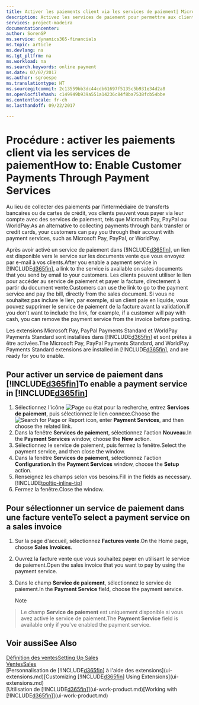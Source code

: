 ```yaml
---
title: Activer les paiements client via les services de paiement| Microsoft Docs
description: Activez les services de paiement pour permettre aux clients de payer facilement leurs factures.
services: project-madeira
documentationcenter: 
author: SorenGP
ms.service: dynamics365-financials
ms.topic: article
ms.devlang: na
ms.tgt_pltfrm: na
ms.workload: na
ms.search.keywords: online payment
ms.date: 07/07/2017
ms.author: sgroespe
ms.translationtype: HT
ms.sourcegitcommit: 2c13559bb3dc44cdb61697f5135c5b931e34d2a8
ms.openlocfilehash: c149949b939a551a14236c84f8ba7538fcb54bbe
ms.contentlocale: fr-ch
ms.lasthandoff: 09/22/2017

---
```

# <a name="how-to-enable-customer-payments-through-payment-services"></a><span data-ttu-id="10632-103">Procédure : activer les paiements client via les services de paiement</span><span class="sxs-lookup"><span data-stu-id="10632-103">How to: Enable Customer Payments Through Payment Services</span></span>
<span data-ttu-id="10632-104">Au lieu de collecter des paiements par l'intermédiaire de transferts bancaires ou de cartes de crédit, vos clients peuvent vous payer via leur compte avec des services de paiement, tels que Microsoft Pay, PayPal ou WorldPay.</span><span class="sxs-lookup"><span data-stu-id="10632-104">As an alternative to collecting payments through bank transfer or credit cards, your customers can pay you through their account with payment services, such as Microsoft Pay, PayPal, or WorldPay.</span></span>  

<span data-ttu-id="10632-105">Après avoir activé un service de paiement dans [!INCLUDE[d365fin](includes/d365fin_md.md)], un lien est disponible vers le service sur les documents vente que vous envoyez par e-mail à vos clients.</span><span class="sxs-lookup"><span data-stu-id="10632-105">After you enable a payment service in [!INCLUDE[d365fin](includes/d365fin_md.md)], a link to the service is available on sales documents that you send by email to your customers.</span></span> <span data-ttu-id="10632-106">Les clients peuvent utiliser le lien pour accéder au service de paiement et payer la facture, directement à partir du document vente.</span><span class="sxs-lookup"><span data-stu-id="10632-106">Customers can use the link to go to the payment service and pay the bill, directly from the sales document.</span></span> <span data-ttu-id="10632-107">Si vous ne souhaitez pas inclure le lien, par exemple, si un client paie en liquide, vous pouvez supprimer le service de paiement de la facture avant la validation.</span><span class="sxs-lookup"><span data-stu-id="10632-107">If you don't want to include the link, for example, if a customer will pay with cash, you can remove the payment service from the invoice before posting.</span></span>  

<span data-ttu-id="10632-108">Les extensions Microsoft Pay, PayPal Payments Standard et WorldPay Payments Standard sont installées dans [!INCLUDE[d365fin](includes/d365fin_md.md)] et sont prêtes à être activées.</span><span class="sxs-lookup"><span data-stu-id="10632-108">The Microsoft Pay, PayPal Payments Standard, and WorldPay Payments Standard extensions are installed in [!INCLUDE[d365fin](includes/d365fin_md.md)], and are ready for you to enable.</span></span>  

## <a name="to-enable-a-payment-service-in-included365finincludesd365finmdmd"></a><span data-ttu-id="10632-109">Pour activer un service de paiement dans [!INCLUDE[d365fin](includes/d365fin_md.md)]</span><span class="sxs-lookup"><span data-stu-id="10632-109">To enable a payment service in [!INCLUDE[d365fin](includes/d365fin_md.md)]</span></span>
1. <span data-ttu-id="10632-110">Sélectionnez l'icône ![Page ou état pour la recherche](media/ui-search/search_small.png "Page ou état pour la recherche"), entrez **Services de paiement**, puis sélectionnez le lien connexe.</span><span class="sxs-lookup"><span data-stu-id="10632-110">Choose the ![Search for Page or Report](media/ui-search/search_small.png "Search for Page or Report icon") icon, enter **Payment Services**, and then choose the related link.</span></span>  
2. <span data-ttu-id="10632-111">Dans la fenêtre **Services de paiement**, sélectionnez l'action **Nouveau**.</span><span class="sxs-lookup"><span data-stu-id="10632-111">In the **Payment Services** window, choose the **New** action.</span></span>  
3. <span data-ttu-id="10632-112">Sélectionnez le service de paiement, puis fermez la fenêtre.</span><span class="sxs-lookup"><span data-stu-id="10632-112">Select the payment service, and then close the window.</span></span>  
4. <span data-ttu-id="10632-113">Dans la fenêtre **Services de paiement**, sélectionnez l'action **Configuration**.</span><span class="sxs-lookup"><span data-stu-id="10632-113">In the **Payment Services** window, choose the **Setup** action.</span></span>  
5. <span data-ttu-id="10632-114">Renseignez les champs selon vos besoins.</span><span class="sxs-lookup"><span data-stu-id="10632-114">Fill in the fields as necessary.</span></span> [!INCLUDE[tooltip-inline-tip](includes/tooltip-inline-tip_md.md)]  
6. <span data-ttu-id="10632-115">Fermez la fenêtre.</span><span class="sxs-lookup"><span data-stu-id="10632-115">Close the window.</span></span>  

## <a name="to-select-a-payment-service-on-a-sales-invoice"></a><span data-ttu-id="10632-116">Pour sélectionner un service de paiement dans une facture vente</span><span class="sxs-lookup"><span data-stu-id="10632-116">To select a payment service on a sales invoice</span></span>
1. <span data-ttu-id="10632-117">Sur la page d'accueil, sélectionnez **Factures vente**.</span><span class="sxs-lookup"><span data-stu-id="10632-117">On the Home page, choose **Sales Invoices**.</span></span>  
2. <span data-ttu-id="10632-118">Ouvrez la facture vente que vous souhaitez payer en utilisant le service de paiement.</span><span class="sxs-lookup"><span data-stu-id="10632-118">Open the sales invoice that you want to pay by using the payment service.</span></span>  
3. <span data-ttu-id="10632-119">Dans le champ **Service de paiement**, sélectionnez le service de paiement.</span><span class="sxs-lookup"><span data-stu-id="10632-119">In the **Payment Service** field, choose the payment service.</span></span>  

    > [!NOTE]  
>   <span data-ttu-id="10632-120">Le champ **Service de paiement** est uniquement disponible si vous avez activé le service de paiement.</span><span class="sxs-lookup"><span data-stu-id="10632-120">The **Payment Service** field is available only if you've enabled the payment service.</span></span>  

## <a name="see-also"></a><span data-ttu-id="10632-121">Voir aussi</span><span class="sxs-lookup"><span data-stu-id="10632-121">See Also</span></span>  
[<span data-ttu-id="10632-122">Définition des ventes</span><span class="sxs-lookup"><span data-stu-id="10632-122">Setting Up Sales</span></span>](sales-setup-sales.md)  
[<span data-ttu-id="10632-123">Ventes</span><span class="sxs-lookup"><span data-stu-id="10632-123">Sales</span></span>](sales-manage-sales.md)  
<span data-ttu-id="10632-124">[Personnalisation de [!INCLUDE[d365fin](includes/d365fin_md.md)] à l'aide des extensions](ui-extensions.md)</span><span class="sxs-lookup"><span data-stu-id="10632-124">[Customizing [!INCLUDE[d365fin](includes/d365fin_md.md)] Using Extensions](ui-extensions.md)</span></span>  
<span data-ttu-id="10632-125">[Utilisation de [!INCLUDE[d365fin](includes/d365fin_md.md)]](ui-work-product.md)</span><span class="sxs-lookup"><span data-stu-id="10632-125">[Working with [!INCLUDE[d365fin](includes/d365fin_md.md)]](ui-work-product.md)</span></span>  

